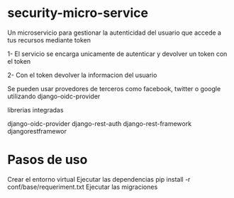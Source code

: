 # security-micro-service

Un microservicio para gestionar la autenticidad del usuario que accede a tus recursos mediante token

1- El servicio se encarga unicamente de autenticar y devolver un token con el token 

2- Con el token devolver la informacion del usuario

Se pueden usar provedores de terceros como facebook, twitter o google utilizando django-oidc-provider

librerias integradas

django-oidc-provider
django-rest-auth 
django-rest-framework 
djangorestframewor 

# Pasos de uso

Crear el entorno virtual
Ejecutar las dependencias pip install -r conf/base/requeriment.txt
Ejecutar las migraciones
